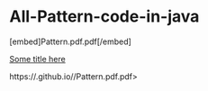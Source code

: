# All-Pattern-code-in-java


[embed]Pattern.pdf.pdf[/embed]

[Some title here](Pattern.pdf.pdf)


https://<pramod-kum>.github.io/<All-Pattern-code-in-java>/Pattern.pdf.pdf>
